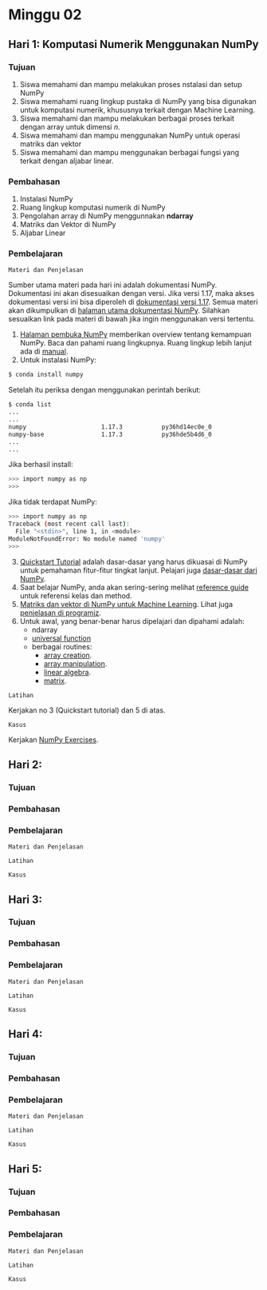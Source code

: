 # Minggu 02

## Hari 1: Komputasi Numerik Menggunakan NumPy 

### Tujuan

1. Siswa memahami dan mampu melakukan proses nstalasi dan setup NumPy
2. Siswa memahami ruang lingkup pustaka di NumPy yang bisa digunakan untuk komputasi numerik, khususnya terkait dengan Machine Learning.
3. Siswa memahami dan mampu melakukan berbagai proses terkait dengan array untuk dimensi *n*.
4. Siswa memahami dan mampu menggunakan NumPy untuk operasi matriks dan vektor
5. Siswa memahami dan mampu menggunakan berbagai fungsi yang terkait dengan aljabar linear.

### Pembahasan

1. Instalasi NumPy
2. Ruang lingkup komputasi numerik di NumPy
3. Pengolahan array di NumPy menggunnakan **ndarray**
4. Matriks dan Vektor di NumPy
5. Aljabar Linear

### Pembelajaran

```
Materi dan Penjelasan
```

Sumber utama materi pada hari ini adalah dokumentasi NumPy. Dokumentasi ini akan disesuaikan dengan versi. Jika versi 1.17, maka akses dokumentasi versi ini bisa diperoleh di [dokumentasi versi 1.17](https://numpy.org/doc/1.17/). Semua materi akan dikumpulkan di [halaman utama dokumentasi NumPy](https://numpy.org/doc/1.17/). Silahkan sesuaikan link pada materi di bawah jika ingin menggunakan versi tertentu.

1. [Halaman pembuka NumPy](https://numpy.org/) memberikan overview tentang kemampuan NumPy. Baca dan pahami ruang lingkupnya. Ruang lingkup lebih lanjut ada di [manual](https://numpy.org/doc/1.17/user/whatisnumpy.html).
2. Untuk instalasi NumPy:

```bash
$ conda install numpy
```

Setelah itu periksa dengan menggunakan perintah berikut:

```bash
$ conda list
...
...
numpy                     1.17.3           py36hd14ec0e_0
numpy-base                1.17.3           py36hde5b4d6_0
...
...
```

Jika berhasil install:

```bash
>>> import numpy as np
>>>
```

Jika tidak terdapat NumPy:

```bash
>>> import numpy as np
Traceback (most recent call last):
  File "<stdin>", line 1, in <module>
ModuleNotFoundError: No module named 'numpy'
>>>
```

3. [Quickstart Tutorial](https://numpy.org/doc/1.17/user/quickstart.html) adalah dasar-dasar yang harus dikuasai di NumPy untuk pemahaman fitur-fitur tingkat lanjut. Pelajari juga [dasar-dasar dari NumPy](https://numpy.org/doc/1.17/user/basics.html).
4. Saat belajar NumPy, anda akan sering-sering melihat [reference guide](https://numpy.org/doc/1.17/reference/index.html) untuk referensi kelas dan method.
5. [Matriks dan vektor di NumPy untuk Machine Learning](https://becominghuman.ai/an-essential-guide-to-numpy-for-machine-learning-in-python-5615e1758301). Lihat juga [penjelasan di programiz](https://www.programiz.com/python-programming/matrix).
6. Untuk awal, yang benar-benar harus dipelajari dan dipahami adalah:
    * ndarray
    * [universal function](https://numpy.org/doc/1.17/reference/ufuncs.html)
    * berbagai routines:
        * [array creation](https://numpy.org/doc/1.17/reference/routines.array-creation.html).
        * [array manipulation](https://numpy.org/doc/1.17/reference/routines.array-manipulation.html).
        * [linear algebra](https://numpy.org/doc/1.17/reference/routines.linalg.html).
        * [matrix](https://numpy.org/doc/1.17/reference/routines.matlib.html).


```
Latihan
```

Kerjakan no 3 (Quickstart tutorial) dan 5 di atas.


```
Kasus
```

Kerjakan [NumPy Exercises](https://www.practicaldatascience.org/html/exercises/Exercise_numpy.html).


## Hari 2: 

### Tujuan

### Pembahasan

### Pembelajaran

```
Materi dan Penjelasan
```

```
Latihan
```

```
Kasus
```

## Hari 3: 

### Tujuan

### Pembahasan

### Pembelajaran

```
Materi dan Penjelasan
```

```
Latihan
```

```
Kasus
```

## Hari 4: 

### Tujuan

### Pembahasan

### Pembelajaran

```
Materi dan Penjelasan
```

```
Latihan
```

```
Kasus
```

## Hari 5: 

### Tujuan

### Pembahasan

### Pembelajaran

```
Materi dan Penjelasan
```

```
Latihan
```

```
Kasus
```


